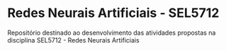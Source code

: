 # Redes Neurais Artificiais - SEL5712
Repositório destinado ao desenvolvimento das atividades propostas na disciplina SEL5712 - Redes Neurais Artificiais
